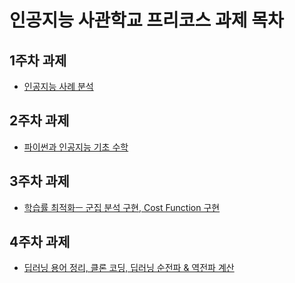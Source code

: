 # 인공지능 사관학교 프리코스 과제 목차

##  1주차 과제
- [인공지능 사례 분석](https://github.com/ideablast/AI_Pre_Course/blob/master/task1_Duki.ipynb)

##  2주차 과제
- [파이썬과 인공지능 기초 수학](https://github.com/ideablast/AI_Pre_Course/blob/master/task2_Duki.ipynb)

##  3주차 과제
- [학습률 최적화ㅡ 군집 분석 구현, Cost Function 구현](https://github.com/ideablast/AI_Pre_Course/blob/master/task3_Duki.ipynb)

##  4주차 과제
- [딥러닝 용어 정리, 클론 코딩, 딥러닝 순전파 & 역전파 계산](https://github.com/ideablast/AI_Pre_Course/blob/master/task4_Duki.ipynb)
